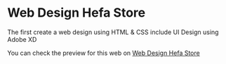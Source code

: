 # Web Design Hefa Store
The first create a web design using HTML &amp; CSS include UI Design using Adobe XD

You can check the preview for this web on <a target="blank" href="https://dickykhusnaedy.github.io/web-design-first/">Web Design Hefa Store</a>
